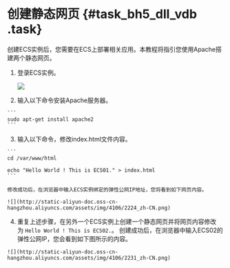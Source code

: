 # 创建静态网页 {#task_bh5_dll_vdb .task}

创建ECS实例后，您需要在ECS上部署相关应用。本教程将指引您使用Apache搭建两个静态网页。

1.  登录ECS实例。 

    ![](http://static-aliyun-doc.oss-cn-hangzhou.aliyuncs.com/assets/img/4106/2219_zh-CN.png)

2.   输入以下命令安装Apache服务器。 

    ```
    sudo apt-get install apache2
    ```

3.   输入以下命令，修改index.html文件内容。 

    ```
    cd /var/www/html
    
    echo "Hello World ! This is ECS01." > index.html
    ```

    修改成功后，在浏览器中输入ECS实例绑定的弹性公网IP地址，您将看到如下网页内容。

    ![](http://static-aliyun-doc.oss-cn-hangzhou.aliyuncs.com/assets/img/4106/2224_zh-CN.png)

4.   重复上述步骤，在另外一个ECS实例上创建一个静态网页并将网页内容修改为 `Hello World ! This is ECS02.`。 创建成功后，在浏览器中输入ECS02的弹性公网IP，您会看到如下图所示的内容。

    ![](http://static-aliyun-doc.oss-cn-hangzhou.aliyuncs.com/assets/img/4106/2231_zh-CN.png)


